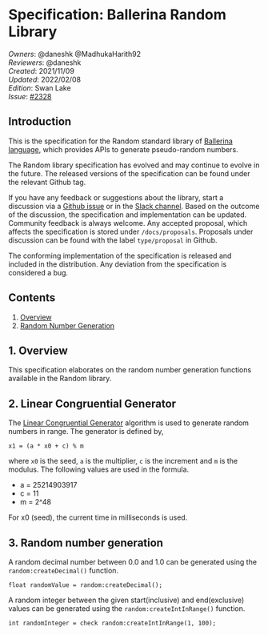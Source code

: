 # Specification: Ballerina Random Library

_Owners_: @daneshk @MadhukaHarith92  
_Reviewers_: @daneshk  
_Created_: 2021/11/09  
_Updated_: 2022/02/08  
_Edition_: Swan Lake  
_Issue_: [#2328](https://github.com/ballerina-platform/ballerina-standard-library/issues/2328)

## Introduction
This is the specification for the Random standard library of [Ballerina language](https://ballerina.io/), which provides APIs to generate pseudo-random numbers.

The Random library specification has evolved and may continue to evolve in the future. The released versions of the specification can be found under the relevant Github tag.

If you have any feedback or suggestions about the library, start a discussion via a [Github issue](https://github.com/ballerina-platform/ballerina-standard-library/issues) or in the [Slack channel](https://ballerina.io/community/). Based on the outcome of the discussion, the specification and implementation can be updated. Community feedback is always welcome. Any accepted proposal, which affects the specification is stored under `/docs/proposals`. Proposals under discussion can be found with the label `type/proposal` in Github.

The conforming implementation of the specification is released and included in the distribution. Any deviation from the specification is considered a bug.

## Contents

1. [Overview](#1-overview)
2. [Random Number Generation](#2-random-number-generation)

## 1. Overview
This specification elaborates on the random number generation functions available in the Random library.

## 2. Linear Congruential Generator
The [Linear Congruential Generator](https://en.wikipedia.org/wiki/Linear_congruential_generator) algorithm is used to generate random numbers in range. The generator is defined by,
```
x1 = (a * x0 + c) % m
```

where `x0` is the seed, `a` is the multiplier, `c` is the increment and `m` is the modulus. The following values are used in the formula.
- a = 25214903917
- c = 11
- m = 2^48

For x0 (seed), the current time in milliseconds is used.

## 3. Random number generation
A random decimal number between 0.0 and 1.0 can be generated using the `random:createDecimal()` function.
```ballerina
float randomValue = random:createDecimal();
```

A random integer between the given start(inclusive) and end(exclusive) values can be generated using the `random:createIntInRange()` function.
```ballerina
int randomInteger = check random:createIntInRange(1, 100);
```

